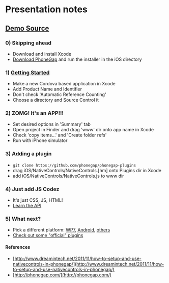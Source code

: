 # Presentation notes

## [Demo Source](https://github.com/lukekarrys/phonegap-pres-demo)

### 0) Skipping ahead
- Download and install Xcode
- [Download PhoneGap](http://phonegap.com/download-thankyou) and run the installer in the iOS directory

### 1) [Getting Started](http://phonegap.com/start)
- Make a new Cordova based application in Xcode
- Add Product Name and Identifier
- Don't check 'Automatic Reference Counting'
- Choose a directory and Source Control it

### 2) ZOMG! It's an APP!!!
- Set desired options in 'Summary' tab
- Open project in Finder and drag 'www' dir onto app name in Xcode
- Check 'copy items...' and 'Create folder refs'
- Run with iPhone simulator

### 3) Adding a plugin
- `git clone https://github.com/phonegap/phonegap-plugins`
- drag iOS/NativeControls/NativeControls.[hm] onto Plugins dir in Xcode
- add iOS/NativeControls/NativeControls.js to www dir

### 4) Just add JS Codez
- It's just CSS, JS, HTML!
- [Learn the API](http://docs.phonegap.com/en/1.6.1/index.html)

### 5) What next?
- Pick a different platform: [WP7](http://phonegap.com/start#wp), [Android](http://phonegap.com/start#android), [others](http://phonegap.com/start)
- [Check out some "official" plugins](https://github.com/phonegap/phonegap-plugins)



#### References
- [http://www.dreamintech.net/2011/11/how-to-setup-and-use-nativecontrols-in-phonegap/](http://www.dreamintech.net/2011/11/how-to-setup-and-use-nativecontrols-in-phonegap/)
- [http://phonegap.com/](http://phonegap.com/)
